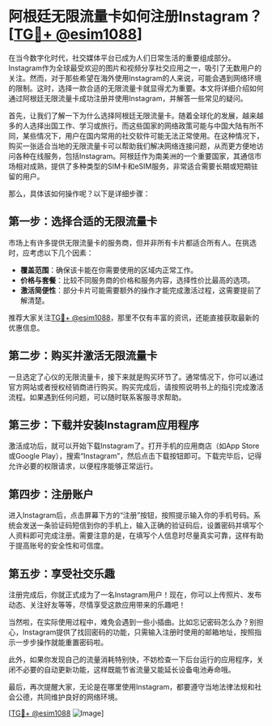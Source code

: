 # 阿根廷无限流量卡如何注册Instagram？[[TG💪+ @esim1088](https://t.me/s/esim1088)]

在当今数字化时代，社交媒体平台已成为人们日常生活的重要组成部分。Instagram作为全球最受欢迎的图片和视频分享社交应用之一，吸引了无数用户的关注。然而，对于那些希望在海外使用Instagram的人来说，可能会遇到网络环境的限制。这时，选择一款合适的无限流量卡就显得尤为重要。本文将详细介绍如何通过阿根廷无限流量卡成功注册并使用Instagram，并解答一些常见的疑问。

首先，让我们了解一下为什么选择阿根廷无限流量卡。随着全球化的发展，越来越多的人选择出国工作、学习或旅行。而这些国家的网络政策可能与中国大陆有所不同，某些情况下，用户在国内常用的社交软件可能无法正常使用。在这种情况下，购买一张适合当地的无限流量卡可以帮助我们解决网络连接问题，从而更方便地访问各种在线服务，包括Instagram。阿根廷作为南美洲的一个重要国家，其通信市场相对成熟，提供了多种类型的SIM卡和eSIM服务，非常适合需要长期或短期驻留的用户。

那么，具体该如何操作呢？以下是详细步骤：

## 第一步：选择合适的无限流量卡

市场上有许多提供无限流量卡的服务商，但并非所有卡片都适合所有人。在挑选时，应考虑以下几个因素：
- **覆盖范围**：确保该卡能在你需要使用的区域内正常工作。
- **价格与套餐**：比较不同服务商的价格和服务内容，选择性价比最高的选项。
- **激活简便性**：部分卡片可能需要额外的操作才能完成激活过程，这需要提前了解清楚。

推荐大家关注[TG💪+ @esim1088](https://t.me/s/esim1088)，那里不仅有丰富的资讯，还能直接获取最新的优惠信息。

## 第二步：购买并激活无限流量卡

一旦选定了心仪的无限流量卡，接下来就是购买环节了。通常情况下，你可以通过官方网站或者授权经销商进行购买。购买完成后，请按照说明书上的指引完成激活流程。如果遇到任何问题，可以随时联系客服寻求帮助。

## 第三步：下载并安装Instagram应用程序

激活成功后，就可以开始下载Instagram了。打开手机的应用商店（如App Store或Google Play），搜索“Instagram”，然后点击下载按钮即可。下载完毕后，记得允许必要的权限请求，以便程序能够正常运行。

## 第四步：注册账户

进入Instagram后，点击屏幕下方的“注册”按钮，按照提示输入你的手机号码。系统会发送一条验证码短信到你的手机上，输入正确的验证码后，设置密码并填写个人资料即可完成注册。需要注意的是，在填写个人信息时尽量真实可靠，这样有助于提高账号的安全性和可信度。

## 第五步：享受社交乐趣

注册完成后，你就正式成为了一名Instagram用户！现在，你可以上传照片、发布动态、关注好友等等，尽情享受这款应用带来的乐趣吧！

当然啦，在实际使用过程中，难免会遇到一些小插曲。比如忘记密码怎么办？别担心，Instagram提供了找回密码的功能，只需输入注册时使用的邮箱地址，按照指示一步步操作就能重置密码啦。

此外，如果你发现自己的流量消耗特别快，不妨检查一下后台运行的应用程序，关闭不必要的自动更新功能，这样既能节省流量又能延长设备电池寿命哦。

最后，再次提醒大家，无论是在哪里使用Instagram，都要遵守当地法律法规和社会公德，共同维护良好的网络环境。

[[TG💪+ @esim1088](https://t.me/s/esim1088) ![Image](https://i.postimg.cc/4NQfJmqS/Snipaste-2025-05-13-00-14-12.png)]